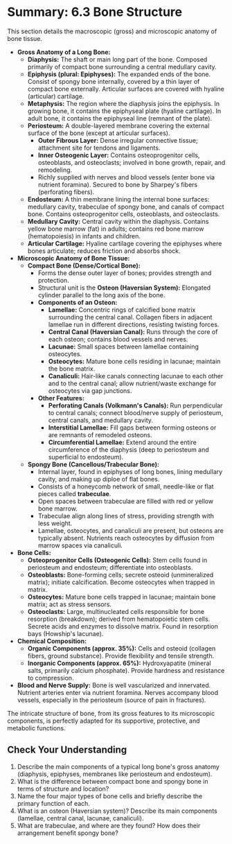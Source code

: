 # Summary: 6.3 Bone Structure

This section details the macroscopic (gross) and microscopic anatomy of bone tissue.

*   **Gross Anatomy of a Long Bone:**
    *   **Diaphysis:** The shaft or main long part of the bone. Composed primarily of compact bone surrounding a central medullary cavity.
    *   **Epiphysis (plural: Epiphyses):** The expanded ends of the bone. Consist of spongy bone internally, covered by a thin layer of compact bone externally. Articular surfaces are covered with hyaline (articular) cartilage.
    *   **Metaphysis:** The region where the diaphysis joins the epiphysis. In growing bone, it contains the epiphyseal plate (hyaline cartilage). In adult bone, it contains the epiphyseal line (remnant of the plate).
    *   **Periosteum:** A double-layered membrane covering the external surface of the bone (except at articular surfaces).
        *   **Outer Fibrous Layer:** Dense irregular connective tissue; attachment site for tendons and ligaments.
        *   **Inner Osteogenic Layer:** Contains osteoprogenitor cells, osteoblasts, and osteoclasts; involved in bone growth, repair, and remodeling.
        *   Richly supplied with nerves and blood vessels (enter bone via nutrient foramina). Secured to bone by Sharpey's fibers (perforating fibers).
    *   **Endosteum:** A thin membrane lining the internal bone surfaces: medullary cavity, trabeculae of spongy bone, and canals of compact bone. Contains osteoprogenitor cells, osteoblasts, and osteoclasts.
    *   **Medullary Cavity:** Central cavity within the diaphysis. Contains yellow bone marrow (fat) in adults; contains red bone marrow (hematopoiesis) in infants and children.
    *   **Articular Cartilage:** Hyaline cartilage covering the epiphyses where bones articulate; reduces friction and absorbs shock.
*   **Microscopic Anatomy of Bone Tissue:**
    *   **Compact Bone (Dense/Cortical Bone):**
        *   Forms the dense outer layer of bones; provides strength and protection.
        *   Structural unit is the **Osteon (Haversian System):** Elongated cylinder parallel to the long axis of the bone.
        *   **Components of an Osteon:**
            *   **Lamellae:** Concentric rings of calcified bone matrix surrounding the central canal. Collagen fibers in adjacent lamellae run in different directions, resisting twisting forces.
            *   **Central Canal (Haversian Canal):** Runs through the core of each osteon; contains blood vessels and nerves.
            *   **Lacunae:** Small spaces between lamellae containing osteocytes.
            *   **Osteocytes:** Mature bone cells residing in lacunae; maintain the bone matrix.
            *   **Canaliculi:** Hair-like canals connecting lacunae to each other and to the central canal; allow nutrient/waste exchange for osteocytes via gap junctions.
        *   **Other Features:**
            *   **Perforating Canals (Volkmann's Canals):** Run perpendicular to central canals; connect blood/nerve supply of periosteum, central canals, and medullary cavity.
            *   **Interstitial Lamellae:** Fill gaps between forming osteons or are remnants of remodeled osteons.
            *   **Circumferential Lamellae:** Extend around the entire circumference of the diaphysis (deep to periosteum and superficial to endosteum).
    *   **Spongy Bone (Cancellous/Trabecular Bone):**
        *   Internal layer, found in epiphyses of long bones, lining medullary cavity, and making up diploe of flat bones.
        *   Consists of a honeycomb network of small, needle-like or flat pieces called **trabeculae**.
        *   Open spaces between trabeculae are filled with red or yellow bone marrow.
        *   Trabeculae align along lines of stress, providing strength with less weight.
        *   Lamellae, osteocytes, and canaliculi are present, but osteons are typically absent. Nutrients reach osteocytes by diffusion from marrow spaces via canaliculi.
*   **Bone Cells:**
    *   **Osteoprogenitor Cells (Osteogenic Cells):** Stem cells found in periosteum and endosteum; differentiate into osteoblasts.
    *   **Osteoblasts:** Bone-forming cells; secrete osteoid (unmineralized matrix); initiate calcification. Become osteocytes when trapped in matrix.
    *   **Osteocytes:** Mature bone cells trapped in lacunae; maintain bone matrix; act as stress sensors.
    *   **Osteoclasts:** Large, multinucleated cells responsible for bone resorption (breakdown); derived from hematopoietic stem cells. Secrete acids and enzymes to dissolve matrix. Found in resorption bays (Howship's lacunae).
*   **Chemical Composition:**
    *   **Organic Components (approx. 35%):** Cells and osteoid (collagen fibers, ground substance). Provide flexibility and tensile strength.
    *   **Inorganic Components (approx. 65%):** Hydroxyapatite (mineral salts, primarily calcium phosphate). Provide hardness and resistance to compression.
*   **Blood and Nerve Supply:** Bone is well vascularized and innervated. Nutrient arteries enter via nutrient foramina. Nerves accompany blood vessels, especially in the periosteum (source of pain in fractures).

The intricate structure of bone, from its gross features to its microscopic components, is perfectly adapted for its supportive, protective, and metabolic functions.

## Check Your Understanding

1.  Describe the main components of a typical long bone's gross anatomy (diaphysis, epiphyses, membranes like periosteum and endosteum).
2.  What is the difference between compact bone and spongy bone in terms of structure and location?
3.  Name the four major types of bone cells and briefly describe the primary function of each.
4.  What is an osteon (Haversian system)? Describe its main components (lamellae, central canal, lacunae, canaliculi).
5.  What are trabeculae, and where are they found? How does their arrangement benefit spongy bone?
